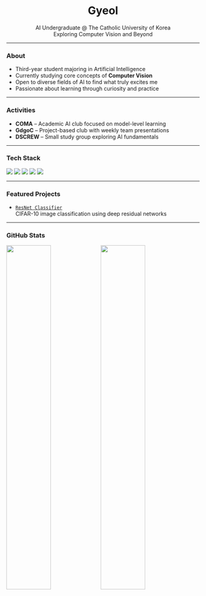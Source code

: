 <!--
**gyeol02/gyeol02** is a ✨ _special_ ✨ repository because its `README.md` (this file) appears on your GitHub profile.

Here are some ideas to get you started:

- 🔭 I’m currently working on ...
- 🌱 I’m currently learning ...
- 👯 I’m looking to collaborate on ...
- 🤔 I’m looking for help with ...
- 💬 Ask me about ...
- 📫 How to reach me: ...
- 😄 Pronouns: ...
- ⚡ Fun fact: ...
-->
<h1 align="center">Gyeol</h1>
<p align="center">
  AI Undergraduate @ The Catholic University of Korea<br>
  Exploring Computer Vision and Beyond
</p>

---

### About
- Third-year student majoring in Artificial Intelligence
- Currently studying core concepts of **Computer Vision**
- Open to diverse fields of AI to find what truly excites me
- Passionate about learning through curiosity and practice

---

### Activities
- **COMA** – Academic AI club focused on model-level learning  
- **GdgoC** – Project-based club with weekly team presentations  
- **DSCREW** – Small study group exploring AI fundamentals

---

### Tech Stack
<p align="left">
  <img src="https://img.shields.io/badge/Python-181717?style=flat&logo=Python&logoColor=white"/>
  <img src="https://img.shields.io/badge/PyTorch-181717?style=flat&logo=PyTorch&logoColor=EE4C2C"/>
  <img src="https://img.shields.io/badge/OpenCV-181717?style=flat&logo=OpenCV&logoColor=5C3EE8"/>
  <img src="https://img.shields.io/badge/Scikit--learn-181717?style=flat&logo=scikit-learn&logoColor=F7931E"/>
  <img src="https://img.shields.io/badge/Git-181717?style=flat&logo=Git&logoColor=F05032"/>
</p>

---

### Featured Projects
- [`ResNet Classifier`](https://github.com/gogyeol/ResNet)  
  CIFAR-10 image classification using deep residual networks  

---

### GitHub Stats
<p align="left">
  <img src="https://github-readme-stats.vercel.app/api?username=gyeol02&show_icons=true&hide_title=true&hide_border=true&theme=default" width="48%"/>
  <img src="https://github-readme-stats.vercel.app/api/top-langs/?username=gyeol02&layout=compact&hide_border=true&theme=default" width="48%"/>
</p>
